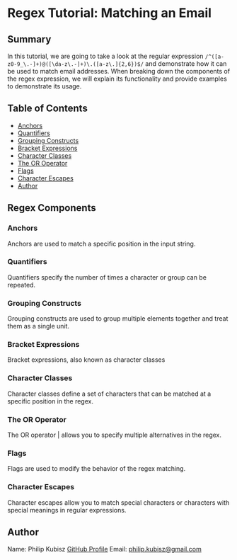 # Regex Tutorial: Matching an Email

## Summary

In this tutorial, we are going to take a look at the regular expression `/^([a-z0-9_\.-]+)@([\da-z\.-]+)\.([a-z\.]{2,6})$/` and demonstrate how it can be used to match email addresses. When breaking down the components of the regex expression, we will explain its functionality and provide examples to demonstrate its usage.


## Table of Contents

- [Anchors](#anchors)
- [Quantifiers](#quantifiers)
- [Grouping Constructs](#grouping-constructs)
- [Bracket Expressions](#bracket-expressions)
- [Character Classes](#character-classes)
- [The OR Operator](#the-or-operator)
- [Flags](#flags)
- [Character Escapes](#character-escapes)
- [Author](#author)

## Regex Components

### Anchors

Anchors are used to match a specific position in the input string.

### Quantifiers
Quantifiers specify the number of times a character or group can be repeated.

### Grouping Constructs

Grouping constructs are used to group multiple elements together and treat them as a single unit.

### Bracket Expressions

Bracket expressions, also known as character classes

### Character Classes

Character classes define a set of characters that can be matched at a specific position in the regex.

### The OR Operator

The OR operator | allows you to specify multiple alternatives in the regex.

### Flags

Flags are used to modify the behavior of the regex matching.

### Character Escapes

Character escapes allow you to match special characters or characters with special meanings in regular expressions.

## Author

Name: Philip Kubisz
[GitHub Profile](https://github.com/your-profile)
Email: philip.kubisz@gmail.com